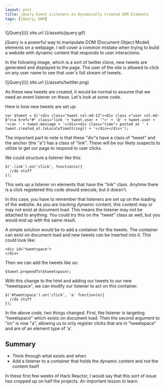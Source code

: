 ```yaml
---
layout: post
title: jQuery Event Listeners on Dynamically Created DOM Elements
tags: [jQuery, DOM]
---
```


![jQuery]({{ site.url }}/assets/jquery.gif)

jQuery is a powerful way to manipulate DOM (Document Object Model) elements on a webpage.  I will cover a common mistake when trying to build a website with dynamic content that responds to user interactions.  

In the following image, which is a sort of twitter clone, new tweets are generated and displayed to the page.  The user of the site is allowed to click on any user name to see that user's full stream of tweets.  
<!--more-->

![jQuery]({{ site.url }}/assets/twittler.png)

As these new tweets are created, it would be normal to assume that we need an event listener on these.  Let's look at some code. 

Here is how new tweets are set up:

    var $tweet = $('<div class="tweet col-md-12"><div class ="user col-md-8"><a href="#" class="link '+ tweet.user + '">' + '@' + tweet.user + '</a> ' + tweet.message + '</div><div class="time"> posted at ' + tweet.created_at.toLocaleTimeString() + '</div></div>');

The important part to note is that these "div"s have a class of "tweet" and the anchor (the "a") has a class of "link".  These will be our likely suspects to utilize to get our page to respond to user clicks.

We could structure a listener like this:

    $('.link').on('click', function(e){
      //do stuff
    }); 

This sets up a listener on elements that have the "link" class.  Anytime there is a click registered this code should execute, but it doesn't.

In this case, you have to remember that listeners are set up on the loading of the website.  As you are tracking dynamic content, this content may or may not exist at document load.  This means the listener may not be attached to anything.  You could try this on the "tweet" class as well, but you would end up with the same result.

A simple solution would be to add a container for the tweets.  The container can exist on document load and new tweets can be inserted into it.  This could look like:

    <div id="tweetspace">
    </div>

Then we can add the tweets like so:

    $tweet.prependTo($tweetspace); 

With this change to the html and adding our tweets to our new "tweetspace", we can modify our listener to act on this container.

    $('#tweetspace').on('click', 'a' function(e){
      //do stuff
    }); 

In the above code, two things changed.  First, the listener is targeting "tweetspace" which exists on document load.  Then the second argument to "on" is now "a", allowing us to only register clicks that are in "tweetspace" and are of an element type of 'a'.

## Summary

* Think through what exists and when
* Add a listener to a container that holds the dynamic content and not the content itself

In these first few weeks of Hack Reactor, I would say that this sort of issue has cropped up on half the projects.  An important lesson to learn.

